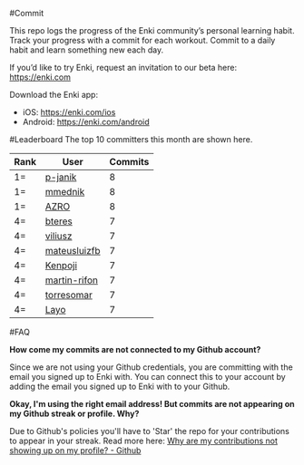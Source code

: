 #Commit

This repo logs the progress of the Enki community’s personal learning habit. Track your progress with a commit for each workout. Commit to a daily habit and learn something new each day.

If you’d like to try Enki, request an invitation to our beta here: https://enki.com

Download the Enki app: 
 - iOS: https://enki.com/ios
 - Android: https://enki.com/android

#Leaderboard
The top 10 committers this month are shown here.

| Rank | User | Commits |
|------|------|---------|
|1=|[p-janik](https://github.com/p-janik)|8|
|1=|[mmednik](https://github.com/mmednik)|8|
|1=|[AZRO](https://github.com/AZRO)|8|
|4=|[bteres](https://github.com/bteres)|7|
|4=|[viliusz](https://github.com/viliusz)|7|
|4=|[mateusluizfb](https://github.com/mateusluizfb)|7|
|4=|[Kenpoji](https://github.com/Kenpoji)|7|
|4=|[martin-rifon](https://github.com/martin-rifon)|7|
|4=|[torresomar](https://github.com/torresomar)|7|
|4=|[Layo](https://github.com/Layo)|7|

#FAQ

**How come my commits are not connected to my Github account?**

Since we are not using your Github credentials, you are committing with the email you signed up to Enki with. You can connect this to your account by adding the email you signed up to Enki with to your Github.

**Okay, I'm using the right email address! But commits are not appearing on my Github streak or profile. Why?**

Due to Github's policies you'll have to 'Star' the repo for your contributions to appear in your streak. Read more here: [Why are my contributions not showing up on my profile? - Github](https://help.github.com/articles/why-are-my-contributions-not-showing-up-on-my-profile/)
